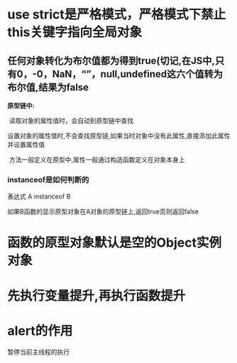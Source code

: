 <h1>use strict是严格模式，严格模式下禁止this关键字指向全局对象</h1>

<h2>任何对象转化为布尔值都为得到true(切记,在JS中,只有0，-0，NaN，“”，null,undefined这六个值转为布尔值,结果为false</h2>

<strong>原型链中:</strong>

​	读取对象的属性值时，会自动到原型链中查找

​	设置对象的属性值时,不会查找原型链,如果当时对象中没有此属性,直接添加此属性并设置属性值

​	方法一般定义在原型中,属性一般通过构造函数定义在对象本身上

<h3>instanceof是如何判断的</h3>

表达式 A instanceof B

如果B函数的显示原型对象在A对象的原型链上,返回true否则返回false

<h1>函数的原型对象默认是空的Object实例对象</h1>

<h1>先执行变量提升,再执行函数提升</h1>

<h1>alert的作用</h1>

暂停当前主线程的执行
